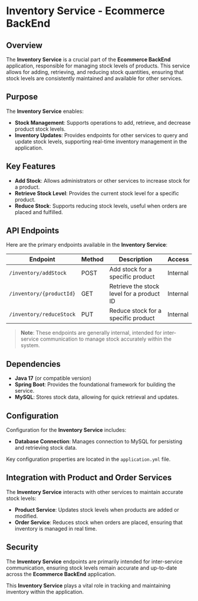 # Inventory Service - Ecommerce BackEnd

## Overview
The **Inventory Service** is a crucial part of the **Ecommerce BackEnd** application, responsible for managing stock levels of products. This service allows for adding, retrieving, and reducing stock quantities, ensuring that stock levels are consistently maintained and available for other services.

## Purpose
The **Inventory Service** enables:
- **Stock Management**: Supports operations to add, retrieve, and decrease product stock levels.
- **Inventory Updates**: Provides endpoints for other services to query and update stock levels, supporting real-time inventory management in the application.

## Key Features
- **Add Stock**: Allows administrators or other services to increase stock for a product.
- **Retrieve Stock Level**: Provides the current stock level for a specific product.
- **Reduce Stock**: Supports reducing stock levels, useful when orders are placed and fulfilled.

## API Endpoints
Here are the primary endpoints available in the **Inventory Service**:

| Endpoint                  | Method | Description                                | Access     |
|---------------------------|--------|--------------------------------------------|------------|
| `/inventory/addStock`     | POST   | Add stock for a specific product           | Internal   |
| `/inventory/{productId}`  | GET    | Retrieve the stock level for a product ID  | Internal   |
| `/inventory/reduceStock`  | PUT    | Reduce stock for a specific product        | Internal   |

> **Note**: These endpoints are generally internal, intended for inter-service communication to manage stock accurately within the system.

## Dependencies
- **Java 17** (or compatible version)
- **Spring Boot**: Provides the foundational framework for building the service.
- **MySQL**: Stores stock data, allowing for quick retrieval and updates.

## Configuration
Configuration for the **Inventory Service** includes:
- **Database Connection**: Manages connection to MySQL for persisting and retrieving stock data.

Key configuration properties are located in the `application.yml` file.

## Integration with Product and Order Services
The **Inventory Service** interacts with other services to maintain accurate stock levels:
- **Product Service**: Updates stock levels when products are added or modified.
- **Order Service**: Reduces stock when orders are placed, ensuring that inventory is managed in real time.

## Security
The **Inventory Service** endpoints are primarily intended for inter-service communication, ensuring stock levels remain accurate and up-to-date across the **Ecommerce BackEnd** application.

This **Inventory Service** plays a vital role in tracking and maintaining inventory within the application.
